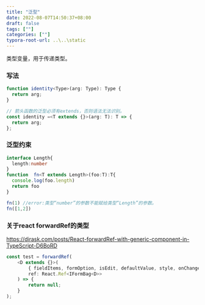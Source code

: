 ```yaml
---
title: "泛型"
date: 2022-08-07T14:50:37+08:00
draft: false
tags: [""]
categories: [""]
typora-root-url: ..\..\static
---
```


类型变量，用于传递类型。

### 写法

```TypeScript
function identity<Type>(arg: Type): Type {
  return arg;
}

// 箭头函数的泛型必须有extends，否则语法无法识别。
const identity =<T extends {}>(arg: T): T => {
  return arg;
};
```



### 泛型约束

```TypeScript
interface Length{
  length:number
}
function  fn<T extends Length>(foo:T):T{
  console.log(foo.length)
  return foo
}

fn(1) //error:类型“number”的参数不能赋给类型“Length”的参数。
fn([1,2])
```



### 关于react forwardRef的类型

https://dirask.com/posts/React-forwardRef-with-generic-component-in-TypeScript-D6BoRD

```TypeScript
const test = forwardRef(
    <D extends {}>(
        { fieldItems, formOption, isEdit, defaultValue, style, onChange }: IFormProp<D>,
        ref: React.Ref<IFormBag<D>>
    ) => {
        return null;
    }
);
```